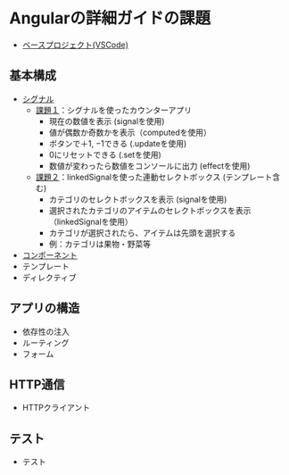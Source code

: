 # Angularの詳細ガイドの課題

- [ベースプロジェクト(VSCode)](./base/)

## 基本構成
- [シグナル](https://angular.jp/guide/signals)
    - [課題１](./signals/signals-01/)：シグナルを使ったカウンターアプリ
        - 現在の数値を表示 (signalを使用)
        - 値が偶数か奇数かを表示（computedを使用）
        - ボタンで＋1, −1できる (.updateを使用)
        - 0にリセットできる (.setを使用)
        - 数値が変わったら数値をコンソールに出力 (effectを使用)
    - [課題２](./signals/signals-01/)：linkedSignalを使った連動セレクトボックス (テンプレート含む)
        - カテゴリのセレクトボックスを表示 (signalを使用)
        - 選択されたカテゴリのアイテムのセレクトボックスを表示（linkedSignalを使用）
        - カテゴリが選択されたら、アイテムは先頭を選択する
        - 例：カテゴリは果物・野菜等
- [コンポーネント]()
- テンプレート
- ディレクティブ

## アプリの構造
- 依存性の注入
- ルーティング
- フォーム

## HTTP通信
- HTTPクライアント

## テスト
- テスト

